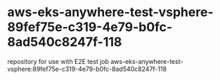 # aws-eks-anywhere-test-vsphere-89fef75e-c319-4e79-b0fc-8ad540c8247f-118
repository for use with E2E test job aws-eks-anywhere-test-vsphere:89fef75e-c319-4e79-b0fc-8ad540c8247f-118
